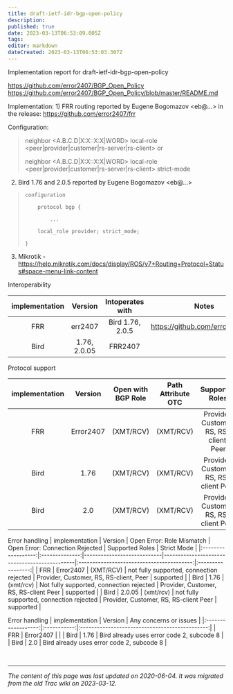 ```yaml
---
title: draft-ietf-idr-bgp-open-policy
description: 
published: true
date: 2023-03-13T06:53:09.005Z
tags: 
editor: markdown
dateCreated: 2023-03-13T06:53:03.307Z
---
```


 Implementation report for draft-ietf-idr-bgp-open-policy

https://github.com/error2407/BGP_Open_Policy https://github.com/error2407/BGP_Open_Policy/blob/master/README.md

Implementation: 1) FRR routing reported by Eugene Bogomazov <eb@…> in the release: ​https://github.com/error2407/frr

Configuration:

> neighbor <A.B.C.D|X:X::X:X|WORD> local-role <peer|provider|customer|rs-server|rs-client> or
> 
> neighbor <A.B.C.D|X:X::X:X|WORD> local-role <peer|provider|customer|rs-server|rs-client> strict-mode

2) Bird 1.76 and 2.0.5 reported by Eugene Bogomazov <eb@…>

>     configuration
> 
>         protocol bgp {
> 
>             ...
> 
>         local_role provider; strict_mode;
> 
>     }
> 
3) Mikrotik - https://help.mikrotik.com/docs/display/ROS/v7+Routing+Protocol+Status#space-menu-link-content

Interoperability 

|   implementation   |     Version    |    Intoperates with      |                Notes                |
|:------------------:|:--------------:|:------------------------:|:-----------------------------------:|
|    FRR             |  err2407       |     Bird 1.76, 2.0.5     |  https://github.com/error2407/frr   |
|    Bird            |  1.76, 2.0.05  |       FRR2407            |                                     |


Protocol support

|   implementation   |   Version   | Open with BGP Role  |  Path Attribute OTC  |    Supported Roles                        |    Strict Mode    |
|:------------------:|:-----------:|---------------------|----------------------|:-----------------------------------------:|:-----------------:|
|    FRR             |  Error2407  |    (XMT/RCV)        |    (XMT/RCV)         |   Provider, Customer, RS, RS-client, Peer |   supported       |
|    Bird            |  1.76       |    (XMT/RCV)        |    (XMT/RCV)         |  Provider, Customer, RS, RS-client Peer   |   supported       |
|    Bird            |  2.0        |    (XMT/RCV)        |     (XMT/RCV)        |  Provider, Customer, RS, RS-client Peer   |   supported       |

Error handling
|   implementation   |     Version    | Open Error: Role Mismatch  |  Open Error: Connection Rejected             |    Supported Roles                        |    Strict Mode    |
|:------------------:|:--------------:|----------------------------|----------------------------------------------|:-----------------------------------------:|:-----------------:|
|   FRR              |  Error2407     |    (XMT/RCV)               |   not fully supported, connection rejected   |   Provider, Customer, RS, RS-client, Peer |   supported       |
|   Bird             |     1.76       |    (xmt/rcv)               |   Not fully supported, connection rejected   |  Provider, Customer, RS, RS-client Peer   |   supported       |
|   Bird             |   2.0.05       |    (xmt/rcv)               |   not fully supported, connection rejected   |  Provider, Customer, RS, RS-client Peer   |   supported       |

Error handling
|   implementation   |   Version   |             Any concerns or issues             |
|:------------------:|:-----------:|:----------------------------------------------:|
|   FRR              |  Error2407  |                                                |
|   Bird             |  1.76       |   Bird already uses error code 2, subcode 8    |
|   Bird             |  2.0        |   Bird already uses error code 2, subcode 8    |

&nbsp;
&nbsp;
&nbsp;

---

*The content of this page was last updated on 2020-06-04. It was migrated from the old Trac wiki on 2023-03-12.*